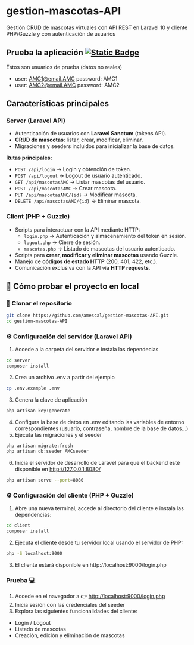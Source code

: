 # gestion-mascotas-API
Gestión CRUD de mascotas virtuales con API REST en Laravel 10 y cliente PHP/Guzzle y con autenticación de usuarios

## Prueba la aplicación [![Static Badge](https://img.shields.io/badge/Probar%20online!-%23A043A8?style=plastic)](https://gestion-mascotas-api-cliente.onrender.com/login.php)

Estos son usuarios de prueba (datos no reales)
- user: AMC1@email.AMC password: AMC1
- user: AMC2@email.AMC password: AMC2

## Características principales

### Server (Laravel API)
- Autenticación de usuarios con **Laravel Sanctum** (tokens API).
- **CRUD de mascotas**: listar, crear, modificar, eliminar.
- Migraciones y seeders incluidos para inicializar la base de datos.

**Rutas principales:**
- `POST /api/login` → Login y obtención de token.
- `POST /api/logout` → Logout de usuario autenticado.
- `GET /api/mascotasAMC` → Listar mascotas del usuario.
- `POST /api/mascotasAMC` → Crear mascota.
- `PUT /api/mascotasAMC/{id}` → Modificar mascota.
- `DELETE /api/mascotasAMC/{id}` → Eliminar mascota.

### Client (PHP + Guzzle)
- Scripts para interactuar con la API mediante HTTP:
  - `login.php` → Autenticación y almacenamiento del token en sesión.
  - `logout.php` → Cierre de sesión.
  - `mascotas.php` → Listado de mascotas del usuario autenticado.
- Scripts para **crear, modificar y eliminar mascotas** usando Guzzle.
- Manejo de **códigos de estado HTTP** (200, 401, 422, etc.).
- Comunicación exclusiva con la API vía **HTTP requests**.

## 🚀 Cómo probar el proyecto en local

### 🧩 Clonar el repositorio
```bash
git clone https://github.com/amescal/gestion-mascotas-API.git
cd gestion-mascotas-API
```
### ⚙️ Configuración del servidor (Laravel API)

1. Accede a la carpeta del servidor e instala las dependecias
```bash
cd server
composer install
```
2. Crea un archivo .env a partir del ejemplo
```bash
cp .env.example .env
```
3. Genera la clave de aplicación
```bash
php artisan key:generate
```
4. Configura la base de datos en .env editando las variables de entorno correspondientes (usuario, contraseña, nombre de la base de datos...)
5. Ejecuta las migraciones y el seeder
```bash
php artisan migrate:fresh
php artisan db:seeder AMCseeder
```
6. Inicia el servidor de desarrollo de Laravel para que el backend esté disponible en http://127.0.0.1:8080/
```bash
php artisan serve --port=8080
```

### ⚙️ Configuración del cliente (PHP + Guzzle)

1. Abre una nueva terminal, accede al directorio del cliente e instala las dependencias:
```bash
cd client
composer install
```
2. Ejecuta el cliente desde tu servidor local usando el servidor de PHP:
```bash
php -S localhost:9000
```
3. El cliente estará disponible en http://localhost:9000/login.php

### Prueba 💻
1. Accede en el navegador a 👉 [http://localhost:9000/login.php](http://localhost:9000/login.php)
2. Inicia sesión con las credenciales del seeder
3. Explora las siguientes funcionalidades del cliente:  
 - Login / Logout  
 - Listado de mascotas  
 - Creación, edición y eliminación de mascotas
